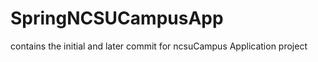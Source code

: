 SpringNCSUCampusApp
===================

contains the initial and later commit for ncsuCampus Application project
